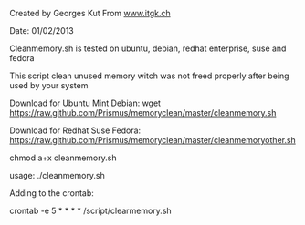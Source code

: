 Created by Georges Kut
From www.itgk.ch

Date: 01/02/2013

Cleanmemory.sh is tested on ubuntu, debian, redhat enterprise, suse and fedora

This script clean unused memory witch was not freed properly after being used by your system


Download for Ubuntu Mint Debian:
wget https://raw.github.com/Prismus/memoryclean/master/cleanmemory.sh

Download for Redhat Suse Fedora:
https://raw.github.com/Prismus/memoryclean/master/cleanmemoryother.sh

chmod a+x cleanmemory.sh

usage:
./cleanmemory.sh

Adding to the crontab:

crontab -e 
5 * * * * /script/clearmemory.sh





